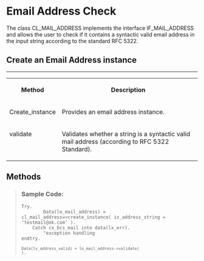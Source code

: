 <!-- loio578c4de3c21a4f6a9c9658d2fce72290 -->

# Email Address Check

The class CL\_MAIL\_ADDRESS implements the interface IF\_MAIL\_ADDRESS and allows the user to check if it contains a syntactic valid email address in the input string according to the standard RFC 5322.



<a name="loio578c4de3c21a4f6a9c9658d2fce72290__section_qhl_2sw_wvb"/>

## Create an Email Address instance

****


<table>
<tr>
<th valign="top">

Method

</th>
<th valign="top">

Description

</th>
</tr>
<tr>
<td valign="top">

Create\_instance

</td>
<td valign="top">

Provides an email address instance.

</td>
</tr>
<tr>
<td valign="top">

validate

</td>
<td valign="top">

Validates whether a string is a syntactic valid mail address \(according to RFC 5322 Standard\).

</td>
</tr>
</table>



<a name="loio578c4de3c21a4f6a9c9658d2fce72290__section_xhz_lsw_wvb"/>

## Methods

> ### Sample Code:  
> ```
> Try.
>         Data(lo_mail_address) = cl_mail_address=>create_instance( iv_address_string = ‘testmail@ok.com’ ).
>     Catch cx_bcs_mail into data(lx_err).
>         "exception handling
> endtry.
> ```
> 
> <code><code>Data(lv_address_valid) = lo_mail_address-&gt;validate( ).</code></code>

